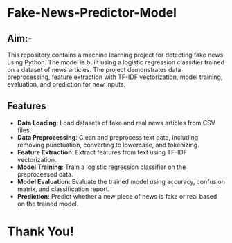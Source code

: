 # Fake-News-Predictor-Model
## Aim:-
This repository contains a machine learning project for detecting fake news using Python. The model is built using a logistic regression classifier trained on a dataset of news articles. The project demonstrates data preprocessing, feature extraction with TF-IDF vectorization, model training, evaluation, and prediction for new inputs.

## Features

- **Data Loading**: Load datasets of fake and real news articles from CSV files.
- **Data Preprocessing**: Clean and preprocess text data, including removing punctuation, converting to lowercase, and tokenizing.
- **Feature Extraction**: Extract features from text using TF-IDF vectorization.
- **Model Training**: Train a logistic regression classifier on the preprocessed data.
- **Model Evaluation**: Evaluate the trained model using accuracy, confusion matrix, and classification report.
- **Prediction**: Predict whether a new piece of news is fake or real based on the trained model.

# Thank You!

